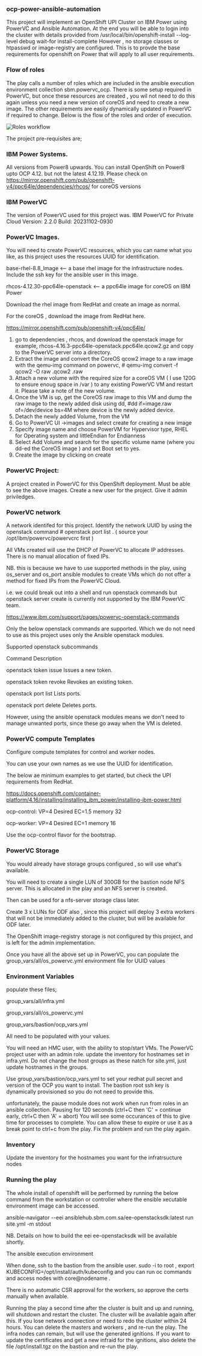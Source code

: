 ### ocp-power-ansible-automation

This project will implement an OpenShift UPI Cluster on IBM Power using PowerVC and Ansible Automation. 
At the end you will be able to login into the cluster with details provided from
 /usr/local/bin/openshift-install --log-level debug wait-for install-complete
However , no storage classes or htpasswd or image-registry are configured. This is to provde the base requirements for openshift on Power that will apply to all user requirements.

### Flow of roles
The play calls a number of roles which are included in the ansible execution environment collection sbm.powervc_ocp.
There is some setup required in PowerVC, but once these resources are created , you wil not need to do this again unless you need a new version of coreOS and need to create a new image.
The other requirements are easily dynamically updated in PowerVC if required to change.
Below is the flow of the roles and order of execution.

![ Roles workflow](https://github.com/ibellinfantie/build_ocp/blob/main/roles_workflow.png)

The project pre-requisites are;

### IBM Power Systems.

All versions from Power8 upwards.
You can install OpenShift on Power8 upto OCP 4.12. but not the latest 4.12.19.
Please check on https://mirror.openshift.com/pub/openshift-v4/ppc64le/dependencies/rhcos/  for coreOS versions

### IBM PowerVC

The version of PowerVC used for this project was.
IBM PowerVC for Private Cloud
Version: 2.2.0
Build: 20231102-0930

### PowerVC Images.

You will need to create PowerVC resources, which you can name what you like, as this project uses the resources UUID for identification.

base-rhel-8.8_Image	 <-- a base rhel image for the infrastructure nodes. Include  the ssh key for the ansible user in this image.

rhcos-4.12.30-ppc64le-openstack  <-- a ppc64le image for coreOS on IBM Power

Download the rhel image from RedHat and create an image as normal.

For the coreOS , download the image from RedHat here.

https://mirror.openshift.com/pub/openshift-v4/ppc64le/

1.  go to dependencies , rhcos, and download the openstack image for example, rhcos-4.16.3-ppc64le-openstack.ppc64le.qcow2.gz and copy to the PowerVC server into a directory.
2.	Extract the image and convert the CoreOS qcow2 image to a raw image with the qemu-img command on powervc, # qemu-img convert -f qcow2 -O raw <image>.qcow2 <image>.raw
3.	Attach a new volume with the required size for a coreOS VM ( I use 120G to ensure enoug space in /var ) to any existing PowerVC VM and restart it. Please take a note of the new volume.
4.	Once the VM is up, get the CoreOS raw image to this VM and dump the raw image to the newly added disk using dd, #dd if=image.raw of=/dev/device bs=4M  where device is the newly added device.
5.	Detach the newly added Volume, from the VM
6.	Go to PowerVC UI ->images and select create for creating a new image
7.	Specify image name and choose PowerVM for Hypervisor type, RHEL for Operating system and littleEndian for Endianness
8.	Select Add Volume and search for the specific volume name (where you dd-ed the CoreOS image ) and set Boot set to yes.
9.	Create the image by clicking on create


### PowerVC Project:

A project created in PowerVC for this OpenShift deployment. Must be able to see the above images.
Create a new user for the project. Give it admin priviledges.

### PowerVC network

A network identifed for this project. Identify the network UUID by using the openstack command # openstack port list . ( source your /opt/ibm/powervc/powervcrc first )

All VMs created will use the DHCP of PowerVC to allocate IP addresses. There is no manual allocation of fixed IPs.

NB. this is because we have to use supported methods in the play, using os_server and os_port ansible modules to create VMs which do not offer a method for fixed IPs from the PowerVC Cloud.

i.e. we could break out into a shell and run openstack commands but openstack server create is currently not supported by the IBM PowerVC team.

https://www.ibm.com/support/pages/powervc-openstack-commands

Only the below openstack commands are supported. Which we do not need to use as this project uses only the Ansible openstack modules.

Supported openstack subcommands

Command                 Description

openstack token issue	  Issues a new token.

openstack token revoke	Revokes an existing token.

openstack port list	    Lists ports.

openstack port delete	  Deletes ports.

However, using the ansible openstack modules means we don't need to manage unwanted ports, since these go away when the VM is deleted.

### PowerVC compute Templates

Configure compute templates for control and worker nodes.

You can use your own names as we use the UUID for identification.

The below ae minimum examples to get started, but check the UPI requirements from RedHat.

https://docs.openshift.com/container-platform/4.16/installing/installing_ibm_power/installing-ibm-power.html

ocp-control: VP=4 Desired EC=1.5 memory 32

ocp-worker: VP=4 Desired EC=1  memory 16

Use the ocp-control flavor for the bootstrap.

### PowerVC Storage

You would already have storage groups configured , so will use what's available.

You will need to create a single LUN of 300GB for the bastion node NFS server. This is allocated in the play and an NFS server is created.

Then can be used for a nfs-server storage class later.

Create 3 x LUNs for ODF also , since this project will deploy 3 extra workers that will not be immediately added to the cluster, but will be available for ODF later.

The OpenShift image-registry storage is not configured by this project, and is left for the admin implementation.

Once you have all the above set up in PowerVC, you can populate the group_vars/all/os_powervc.yml environment file for UUID values


### Environment Variables

populate these files;

group_vars/all/infra.yml 

group_vars/all/os_powervc.yml 

group_vars/bastion/ocp_vars.yml

All need to be populated with your values.

You will need an HMC user, with the ability to stop/start VMs.
The PowerVC project user with an admin role.
update the inventory for hostnames set in infra.yml.
Do not change the host groups as these natch for site.yml, just update hostnames in the groups.

Use group_vars/bastion/ocp_vars.yml to set your redhat pull secret and version of the OCP you want to install. The bastion root ssh key is dynamically provisioned so you do not need to provide this.


unfortunately, the pause module does not work when run from roles in an ansible collection.
Pausing for 120 seconds
(ctrl+C then 'C' = continue early, ctrl+C then 'A' = abort)
You will see some occurances of this to give time for processes to complete. You can allow these to expire or use it as a break point to ctrl+c from the play. Fix the problem and run the play again.

### Inventory

Update the inventory for the hostnames you want for the infratrsucture nodes

### Running the play

The whole install of openshift will be performed by running the below command from the workstation or controller where the ensible xecutable environment image can be accessed.

ansible-navigator --eei ansiblehub.sbm.com.sa/ee-openstacksdk:latest run site.yml  -m stdout

NB. Details on how to build the eei ee-openstacksdk will be available shortly.

The ansible execution environment 

When done, ssh to the bastion from the ansible user. 
sudo -i to root , 
export KUBECONFIG=/opt/install/auth/kubeconfig 
and you can run oc commands and access nodes
with core@nodename .
 
There is no automatic CSR approval for the workers, so approve the certs manually when available.

Running the play a second time after the cluster is built and up and running, will shutdown and restart the cluster.
The cluster will be available again after this.
If you lose network connection or need to redo the cluster within 24 hours. You can delete the masters and workers , and re-run the play. 
The infra nodes can remain, but will use the generated ignitions.
If you want to update the certificates and get a new infraid for the ignitions, also delete the file /opt/install.tgz on the bastion and re-run the play. 


